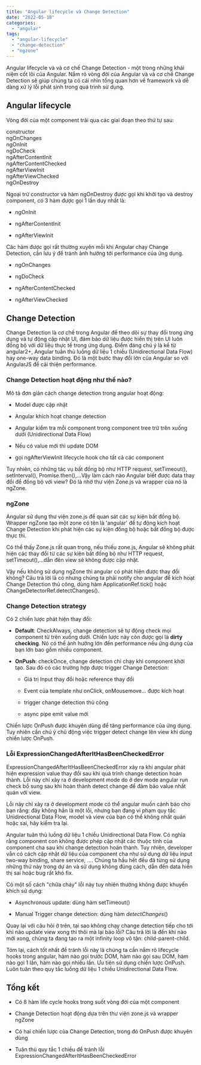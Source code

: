 ```yaml
---
title: "Angular lifecycle và Change Detection"
date: "2022-05-18"
categories: 
  - "angular"
tags: 
  - "angular-lifecycle"
  - "change-detection"
  - "ngzone"
---
```


Angular lifecycle và và cơ chế Change Detection - một trong những khái niệm cốt lõi của Angular. Nắm rõ vòng đời của Angular và và cơ chế Change Detection sẽ giúp chúng ta có cái nhìn tổng quan hơn về framework và dễ dàng xử lý lỗi phát sinh trong quá trình sử dụng.

## Angular lifecycle

Vòng đời của một component trãi qua các giai đoạn theo thứ tự sau:

constructor  
ngOnChanges  
ngOnInit  
ngDoCheck  
ngAfterContentInit  
ngAfterContentChecked  
ngAfterViewInit  
ngAfterViewChecked  
ngOnDestroy

Ngoại trừ constructor và hàm ngOnDestroy được gọi khi khởi tạo và destroy component, có 3 hàm được gọi 1 lần duy nhất là:

- ngOnInit

- ngAfterContentInit

- ngAfterViewInit

Các hàm được gọi rất thường xuyên mỗi khi Angular chạy Change Detection, cần lưu ý để tránh ảnh hưởng tới performance của ứng dụng.

- ngOnChanges

- ngDoCheck

- ngAfterContentChecked

- ngAfterViewChecked

## Change Detection

Change Detection là cơ chế trong Angular để theo dõi sự thay đổi trong ứng dụng và tự động cập nhật UI, đảm bảo dữ liệu được hiển thị trên UI luôn đồng bộ với dữ liệu thực tế trong ứng dụng. Điểm đáng chú ý là kể từ angular2+, Angular tuân thủ luồng dữ liệu 1 chiều (Unidirectional Data Flow) hay one-way data binding. Đó là một bước thay đổi lớn của Angular so với AngularJS để cải thiện performance.

### Change Detection hoạt động như thế nào?

Mô tả đơn giản cách change detection trong angular hoạt động:

- Model được cập nhật

- Angular khích hoạt change detection

- Angular kiểm tra mỗi component trong component tree trừ trên xuống dưới (Unidirectional Data Flow)

- Nếu có value mới thì update DOM

- gọi ngAfterViewInit lifecycle hook cho tất cả các component

Tuy nhiên, có những tác vụ bất đồng bộ như HTTP request, setTimeout(), setInterval(), Promise.then(),...Vậy làm cách nào Angular biết được data thay đổi để đồng bộ với view? Đó là nhờ thư viện Zone.js và wrapper của nó là ngZone.

### ngZone

Angular sử dụng thư viện zone.js để quan sát các sự kiện bất đồng bộ. Wrapper ngZone tạo một zone có tên là 'angular' để tự động kích hoạt Change Detection khi phát hiện các sự kiện đồng bộ hoặc bất đồng bộ được thực thi.

Có thể thấy Zone.js rất quan trọng, nếu thiếu zone.js, Angular sẽ không phát hiện các thay đổi từ các sự kiện bất đồng bộ như HTTP request, setTimeout(),…dẫn đên view sẽ không được cập nhật.

Vậy nếu không sử dụng ngZone thì angular có phát hiện được thay đổi không? Câu trả lời là có nhưng chúng ta phải notify cho angular để kích hoạt Change Detection thủ công, dùng hàm ApplicationRef.tick() hoặc ChangeDetectorRef.detectChanges().

### Change Detection strategy

Có 2 chiến lược phát hiện thay đổi:

- **Default**: CheckAlways, change detection sẽ tự động check mọi component từ trên xuống dưới. Chiến lược này còn được gọi là **dirty checking**. Nó có thể ảnh hưởng lớn đến performance nếu ứng dụng của bạn lớn bao gồm nhiều component.

- **OnPush**: checkOnce, change detection chỉ chạy khi component khởi tạo. Sau đó có các trường hợp được trigger Change Detection:
  - Giá trị Input thay đổi hoặc reference thay đổi
  
  - Event của template như onClick, onMousemove… được kích hoạt
  
  - trigger change detection thủ công
  
  - async pipe emit value mới

Chiến lược OnPush được khuyên dùng để tăng performance của ứng dụng. Tuy nhiên cần chú ý chủ động việc trigger detect change lên view khi dùng chiến lược OnPush.

### Lỗi ExpressionChangedAfterItHasBeenCheckedError

ExpressionChangedAfterItHasBeenCheckedError xảy ra khi angular phát hiện expression value thay đổi sau khi quá trình change detection hoàn thành. Lỗi này chỉ xảy ra ở development mode do ở dev mode angular run check bổ sung sau khi hoàn thành detect change để đảm bảo value nhất quán với view.

Lỗi này chỉ xảy ra ở development mode có thể angular muốn cảnh báo cho bạn rằng: đây không hẳn là một lỗi, nhưng bạn đang vi phạm quy tắc Unidirectional Data Flow, model và view của bạn có thể không nhất quán hoặc sai, hãy kiểm tra lại.

Angular tuân thủ luồng dữ liệu 1 chiều Unidirectional Data Flow. Có nghĩa rằng component con không được phép cập nhật các thuộc tính của component cha sau khi change detection hoàn thành. Tuy nhiên, developer vẫn có cách cập nhật dữ liệu của component cha như sử dụng dữ liệu input two-way binding, share service, .... Chúng ta hầu hết đều đã từng sử dụng những thứ này trong dự án và sử dụng không đúng cách, dẫn đến data hiển thị sai hoặc bug rất khó fix.

Có một số cách "chữa cháy" lỗi này tuy nhiên thường không được khuyến khích sử dụng:

- Asynchronous update: dùng hàm setTimeout()

- Manual Trigger change detection: dùng hàm _detectChanges_()

Quay lại với câu hỏi ở trên, tại sao không chạy change detection tiếp cho tới khi nào update view xong thì thôi mà lại báo lỗi? Câu trả lời là đến khi nào mới xong, chúng ta đang tạo ra một infinity loop vô tận: child-parent-child.

Tóm lại, cách tốt nhất để tránh lỗi này là chúng ta cần nắm rõ lifecycle hooks trong angular, hàm nào gọi trước DOM, hàm nào gọi sau DOM, hàm nào gọi 1 lần, hàm nào gọi nhiều lần. Ưu tiên sử dụng chiến lược OnPush. Luôn tuân theo quy tắc luồng dữ liệu 1 chiều Unidirectional Data Flow.

## Tổng kết

- Có 8 hàm life cycle hooks trong suốt vòng đời của một component

- Change Detection hoạt động dựa trên thư viện zone.js và wrapper ngZone

- Có hai chiến lược của Change Detection, trong đó OnPush được khuyên dùng

- Tuân thủ quy tắc 1 chiều để tránh lỗi ExpressionChangedAfterItHasBeenCheckedError
